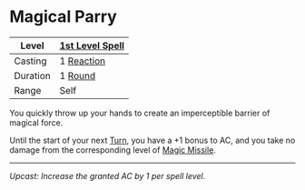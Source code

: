 # Magical Parry

| Level    | [1st Level Spell](1st%20Level%20Spells.md)                          |
| -------- | ------------------------------------------------------------------- |
| Casting  | 1 [Reaction](../../../../Game%20Procedures/Combat/Reaction.md)      |
| Duration | 1 [Round](../../../../Game%20Procedures/Core%20Procedures/Round.md) |
| Range    | Self                                                                |

You quickly throw up your hands to create an imperceptible barrier of magical force.

Until the start of your next [Turn](../../../../Game%20Procedures/Core%20Procedures/Turn.md), you have a +1 bonus to AC, and you take no damage from the corresponding level of [Magic Missile](Magic%20Missile.md).

---
_Upcast: Increase the granted AC by 1 per spell level._
